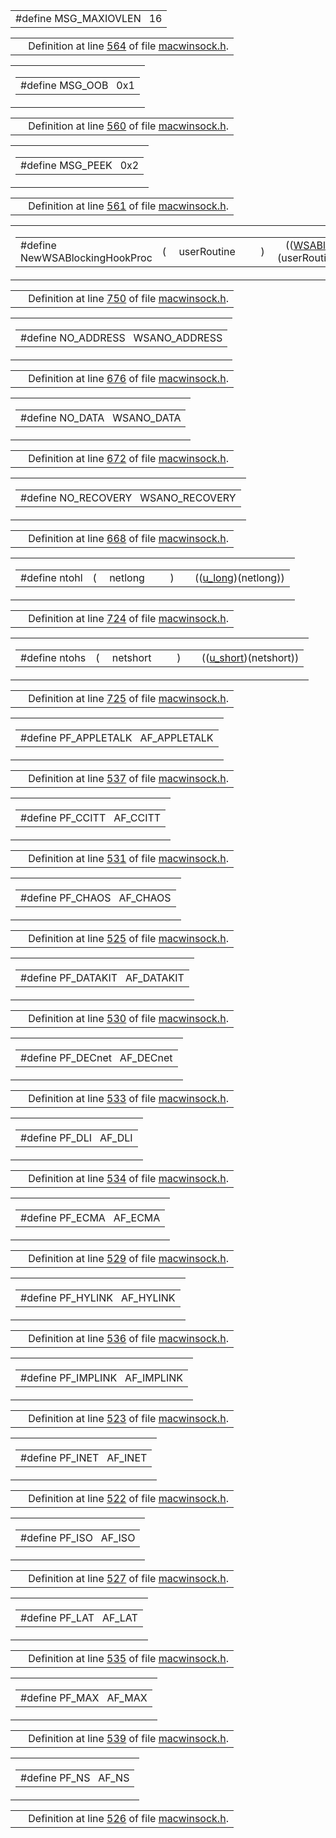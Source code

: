>
<tbody>
<tr>
<td class="mdRow"><table data-cellpadding="0" data-cellspacing="0" data-border="0">
<tbody>
<tr>
<td class="md" data-nowrap="" data-valign="top">#define MSG_MAXIOVLEN   16</td>
</tr>
</tbody>
</table></td>
</tr>
</tbody>
</table>

|  |  |
|----|----|
|   | Definition at line <a href="macwinsock_8h-source.md#l00564" class="el">564</a> of file <a href="macwinsock_8h-source.md" class="el">macwinsock.h</a>. |

<span id="f13b0ed7a080a8cbb9f8a483c643bddb" class="anchor"></span>

<table class="mdTable" data-cellpadding="2" data-cellspacing="0">
<colgroup>
<col style="width: 100%" />
</colgroup>
<tbody>
<tr>
<td class="mdRow"><table data-cellpadding="0" data-cellspacing="0" data-border="0">
<tbody>
<tr>
<td class="md" data-nowrap="" data-valign="top">#define MSG_OOB   0x1</td>
</tr>
</tbody>
</table></td>
</tr>
</tbody>
</table>

|  |  |
|----|----|
|   | Definition at line <a href="macwinsock_8h-source.md#l00560" class="el">560</a> of file <a href="macwinsock_8h-source.md" class="el">macwinsock.h</a>. |

<span id="b11bb37b64db681ac58efd0948e1367a" class="anchor"></span>

<table class="mdTable" data-cellpadding="2" data-cellspacing="0">
<colgroup>
<col style="width: 100%" />
</colgroup>
<tbody>
<tr>
<td class="mdRow"><table data-cellpadding="0" data-cellspacing="0" data-border="0">
<tbody>
<tr>
<td class="md" data-nowrap="" data-valign="top">#define MSG_PEEK   0x2</td>
</tr>
</tbody>
</table></td>
</tr>
</tbody>
</table>

|  |  |
|----|----|
|   | Definition at line <a href="macwinsock_8h-source.md#l00561" class="el">561</a> of file <a href="macwinsock_8h-source.md" class="el">macwinsock.h</a>. |

<span id="845eb7085caa9560c5b8fb0ecee46d20" class="anchor"></span>

<table class="mdTable" data-cellpadding="2" data-cellspacing="0">
<colgroup>
<col style="width: 100%" />
</colgroup>
<tbody>
<tr>
<td class="mdRow"><table data-cellpadding="0" data-cellspacing="0" data-border="0">
<tbody>
<tr>
<td class="md" data-nowrap="" data-valign="top">#define NewWSABlockingHookProc</td>
<td class="md" data-valign="top">( </td>
<td class="md" data-nowrap="" data-valign="top">userRoutine </td>
<td class="mdname1" data-valign="top" data-nowrap=""></td>
<td class="md" data-valign="top"> ) </td>
<td class="md" data-nowrap="">   ((<a href="macwinsock_8h.md#11841f74c59ef60168fc8e35b773c569" class="el">WSABlockingHookUPP</a>) (userRoutine))</td>
</tr>
</tbody>
</table></td>
</tr>
</tbody>
</table>

|  |  |
|----|----|
|   | Definition at line <a href="macwinsock_8h-source.md#l00750" class="el">750</a> of file <a href="macwinsock_8h-source.md" class="el">macwinsock.h</a>. |

<span id="9d6fa3514e7f65e292e61fb559672444" class="anchor"></span>

<table class="mdTable" data-cellpadding="2" data-cellspacing="0">
<colgroup>
<col style="width: 100%" />
</colgroup>
<tbody>
<tr>
<td class="mdRow"><table data-cellpadding="0" data-cellspacing="0" data-border="0">
<tbody>
<tr>
<td class="md" data-nowrap="" data-valign="top">#define NO_ADDRESS   WSANO_ADDRESS</td>
</tr>
</tbody>
</table></td>
</tr>
</tbody>
</table>

|  |  |
|----|----|
|   | Definition at line <a href="macwinsock_8h-source.md#l00676" class="el">676</a> of file <a href="macwinsock_8h-source.md" class="el">macwinsock.h</a>. |

<span id="ee69335f36c559202930f685b01c009e" class="anchor"></span>

<table class="mdTable" data-cellpadding="2" data-cellspacing="0">
<colgroup>
<col style="width: 100%" />
</colgroup>
<tbody>
<tr>
<td class="mdRow"><table data-cellpadding="0" data-cellspacing="0" data-border="0">
<tbody>
<tr>
<td class="md" data-nowrap="" data-valign="top">#define NO_DATA   WSANO_DATA</td>
</tr>
</tbody>
</table></td>
</tr>
</tbody>
</table>

|  |  |
|----|----|
|   | Definition at line <a href="macwinsock_8h-source.md#l00672" class="el">672</a> of file <a href="macwinsock_8h-source.md" class="el">macwinsock.h</a>. |

<span id="567fc88e28991e213cfba1ce4d48634f" class="anchor"></span>

<table class="mdTable" data-cellpadding="2" data-cellspacing="0">
<colgroup>
<col style="width: 100%" />
</colgroup>
<tbody>
<tr>
<td class="mdRow"><table data-cellpadding="0" data-cellspacing="0" data-border="0">
<tbody>
<tr>
<td class="md" data-nowrap="" data-valign="top">#define NO_RECOVERY   WSANO_RECOVERY</td>
</tr>
</tbody>
</table></td>
</tr>
</tbody>
</table>

|  |  |
|----|----|
|   | Definition at line <a href="macwinsock_8h-source.md#l00668" class="el">668</a> of file <a href="macwinsock_8h-source.md" class="el">macwinsock.h</a>. |

<span id="23422e2228e4a68b24c2774d459dfe42" class="anchor"></span>

<table class="mdTable" data-cellpadding="2" data-cellspacing="0">
<colgroup>
<col style="width: 100%" />
</colgroup>
<tbody>
<tr>
<td class="mdRow"><table data-cellpadding="0" data-cellspacing="0" data-border="0">
<tbody>
<tr>
<td class="md" data-nowrap="" data-valign="top">#define ntohl</td>
<td class="md" data-valign="top">( </td>
<td class="md" data-nowrap="" data-valign="top">netlong </td>
<td class="mdname1" data-valign="top" data-nowrap=""></td>
<td class="md" data-valign="top"> ) </td>
<td class="md" data-nowrap="">   ((<a href="macwinsock_8h.md#04a40755820b9bdaf3d256f9b9d126b8" class="el">u_long</a>)(netlong))</td>
</tr>
</tbody>
</table></td>
</tr>
</tbody>
</table>

|  |  |
|----|----|
|   | Definition at line <a href="macwinsock_8h-source.md#l00724" class="el">724</a> of file <a href="macwinsock_8h-source.md" class="el">macwinsock.h</a>. |

<span id="51c0c7e4917ae309f591dbbf77709ab6" class="anchor"></span>

<table class="mdTable" data-cellpadding="2" data-cellspacing="0">
<colgroup>
<col style="width: 100%" />
</colgroup>
<tbody>
<tr>
<td class="mdRow"><table data-cellpadding="0" data-cellspacing="0" data-border="0">
<tbody>
<tr>
<td class="md" data-nowrap="" data-valign="top">#define ntohs</td>
<td class="md" data-valign="top">( </td>
<td class="md" data-nowrap="" data-valign="top">netshort </td>
<td class="mdname1" data-valign="top" data-nowrap=""></td>
<td class="md" data-valign="top"> ) </td>
<td class="md" data-nowrap="">   ((<a href="macwinsock_8h.md#90477a3b67a3f9da199a98c216b1a77c" class="el">u_short</a>)(netshort))</td>
</tr>
</tbody>
</table></td>
</tr>
</tbody>
</table>

|  |  |
|----|----|
|   | Definition at line <a href="macwinsock_8h-source.md#l00725" class="el">725</a> of file <a href="macwinsock_8h-source.md" class="el">macwinsock.h</a>. |

<span id="5683a80b9e419faf9c0d92da323e3a52" class="anchor"></span>

<table class="mdTable" data-cellpadding="2" data-cellspacing="0">
<colgroup>
<col style="width: 100%" />
</colgroup>
<tbody>
<tr>
<td class="mdRow"><table data-cellpadding="0" data-cellspacing="0" data-border="0">
<tbody>
<tr>
<td class="md" data-nowrap="" data-valign="top">#define PF_APPLETALK   AF_APPLETALK</td>
</tr>
</tbody>
</table></td>
</tr>
</tbody>
</table>

|  |  |
|----|----|
|   | Definition at line <a href="macwinsock_8h-source.md#l00537" class="el">537</a> of file <a href="macwinsock_8h-source.md" class="el">macwinsock.h</a>. |

<span id="5d7b8c357fd34d327de8ff2c2306e8e1" class="anchor"></span>

<table class="mdTable" data-cellpadding="2" data-cellspacing="0">
<colgroup>
<col style="width: 100%" />
</colgroup>
<tbody>
<tr>
<td class="mdRow"><table data-cellpadding="0" data-cellspacing="0" data-border="0">
<tbody>
<tr>
<td class="md" data-nowrap="" data-valign="top">#define PF_CCITT   AF_CCITT</td>
</tr>
</tbody>
</table></td>
</tr>
</tbody>
</table>

|  |  |
|----|----|
|   | Definition at line <a href="macwinsock_8h-source.md#l00531" class="el">531</a> of file <a href="macwinsock_8h-source.md" class="el">macwinsock.h</a>. |

<span id="411df2f6b45de892cf89749dd310b296" class="anchor"></span>

<table class="mdTable" data-cellpadding="2" data-cellspacing="0">
<colgroup>
<col style="width: 100%" />
</colgroup>
<tbody>
<tr>
<td class="mdRow"><table data-cellpadding="0" data-cellspacing="0" data-border="0">
<tbody>
<tr>
<td class="md" data-nowrap="" data-valign="top">#define PF_CHAOS   AF_CHAOS</td>
</tr>
</tbody>
</table></td>
</tr>
</tbody>
</table>

|  |  |
|----|----|
|   | Definition at line <a href="macwinsock_8h-source.md#l00525" class="el">525</a> of file <a href="macwinsock_8h-source.md" class="el">macwinsock.h</a>. |

<span id="13e2614b4b01506f7075ffab7334bc87" class="anchor"></span>

<table class="mdTable" data-cellpadding="2" data-cellspacing="0">
<colgroup>
<col style="width: 100%" />
</colgroup>
<tbody>
<tr>
<td class="mdRow"><table data-cellpadding="0" data-cellspacing="0" data-border="0">
<tbody>
<tr>
<td class="md" data-nowrap="" data-valign="top">#define PF_DATAKIT   AF_DATAKIT</td>
</tr>
</tbody>
</table></td>
</tr>
</tbody>
</table>

|  |  |
|----|----|
|   | Definition at line <a href="macwinsock_8h-source.md#l00530" class="el">530</a> of file <a href="macwinsock_8h-source.md" class="el">macwinsock.h</a>. |

<span id="dd16b33f22fe3c0a8f4ee47cac30676e" class="anchor"></span>

<table class="mdTable" data-cellpadding="2" data-cellspacing="0">
<colgroup>
<col style="width: 100%" />
</colgroup>
<tbody>
<tr>
<td class="mdRow"><table data-cellpadding="0" data-cellspacing="0" data-border="0">
<tbody>
<tr>
<td class="md" data-nowrap="" data-valign="top">#define PF_DECnet   AF_DECnet</td>
</tr>
</tbody>
</table></td>
</tr>
</tbody>
</table>

|  |  |
|----|----|
|   | Definition at line <a href="macwinsock_8h-source.md#l00533" class="el">533</a> of file <a href="macwinsock_8h-source.md" class="el">macwinsock.h</a>. |

<span id="285eb16e0f121a82d2057e2491a5ef52" class="anchor"></span>

<table class="mdTable" data-cellpadding="2" data-cellspacing="0">
<colgroup>
<col style="width: 100%" />
</colgroup>
<tbody>
<tr>
<td class="mdRow"><table data-cellpadding="0" data-cellspacing="0" data-border="0">
<tbody>
<tr>
<td class="md" data-nowrap="" data-valign="top">#define PF_DLI   AF_DLI</td>
</tr>
</tbody>
</table></td>
</tr>
</tbody>
</table>

|  |  |
|----|----|
|   | Definition at line <a href="macwinsock_8h-source.md#l00534" class="el">534</a> of file <a href="macwinsock_8h-source.md" class="el">macwinsock.h</a>. |

<span id="4347cbf4ee94ab7e6a793c1e1a3ef28d" class="anchor"></span>

<table class="mdTable" data-cellpadding="2" data-cellspacing="0">
<colgroup>
<col style="width: 100%" />
</colgroup>
<tbody>
<tr>
<td class="mdRow"><table data-cellpadding="0" data-cellspacing="0" data-border="0">
<tbody>
<tr>
<td class="md" data-nowrap="" data-valign="top">#define PF_ECMA   AF_ECMA</td>
</tr>
</tbody>
</table></td>
</tr>
</tbody>
</table>

|  |  |
|----|----|
|   | Definition at line <a href="macwinsock_8h-source.md#l00529" class="el">529</a> of file <a href="macwinsock_8h-source.md" class="el">macwinsock.h</a>. |

<span id="02972da43d757bb403c799614e5a9e19" class="anchor"></span>

<table class="mdTable" data-cellpadding="2" data-cellspacing="0">
<colgroup>
<col style="width: 100%" />
</colgroup>
<tbody>
<tr>
<td class="mdRow"><table data-cellpadding="0" data-cellspacing="0" data-border="0">
<tbody>
<tr>
<td class="md" data-nowrap="" data-valign="top">#define PF_HYLINK   AF_HYLINK</td>
</tr>
</tbody>
</table></td>
</tr>
</tbody>
</table>

|  |  |
|----|----|
|   | Definition at line <a href="macwinsock_8h-source.md#l00536" class="el">536</a> of file <a href="macwinsock_8h-source.md" class="el">macwinsock.h</a>. |

<span id="0f99c01b2342e613825fe5dca931aa84" class="anchor"></span>

<table class="mdTable" data-cellpadding="2" data-cellspacing="0">
<colgroup>
<col style="width: 100%" />
</colgroup>
<tbody>
<tr>
<td class="mdRow"><table data-cellpadding="0" data-cellspacing="0" data-border="0">
<tbody>
<tr>
<td class="md" data-nowrap="" data-valign="top">#define PF_IMPLINK   AF_IMPLINK</td>
</tr>
</tbody>
</table></td>
</tr>
</tbody>
</table>

|  |  |
|----|----|
|   | Definition at line <a href="macwinsock_8h-source.md#l00523" class="el">523</a> of file <a href="macwinsock_8h-source.md" class="el">macwinsock.h</a>. |

<span id="c79ab61bc51a99f627b342c92eb2dd75" class="anchor"></span>

<table class="mdTable" data-cellpadding="2" data-cellspacing="0">
<colgroup>
<col style="width: 100%" />
</colgroup>
<tbody>
<tr>
<td class="mdRow"><table data-cellpadding="0" data-cellspacing="0" data-border="0">
<tbody>
<tr>
<td class="md" data-nowrap="" data-valign="top">#define PF_INET   AF_INET</td>
</tr>
</tbody>
</table></td>
</tr>
</tbody>
</table>

|  |  |
|----|----|
|   | Definition at line <a href="macwinsock_8h-source.md#l00522" class="el">522</a> of file <a href="macwinsock_8h-source.md" class="el">macwinsock.h</a>. |

<span id="8092b0eeddbbd94a228958b353c68ccd" class="anchor"></span>

<table class="mdTable" data-cellpadding="2" data-cellspacing="0">
<colgroup>
<col style="width: 100%" />
</colgroup>
<tbody>
<tr>
<td class="mdRow"><table data-cellpadding="0" data-cellspacing="0" data-border="0">
<tbody>
<tr>
<td class="md" data-nowrap="" data-valign="top">#define PF_ISO   AF_ISO</td>
</tr>
</tbody>
</table></td>
</tr>
</tbody>
</table>

|  |  |
|----|----|
|   | Definition at line <a href="macwinsock_8h-source.md#l00527" class="el">527</a> of file <a href="macwinsock_8h-source.md" class="el">macwinsock.h</a>. |

<span id="79295364d8783e95ba70068c66d77f9c" class="anchor"></span>

<table class="mdTable" data-cellpadding="2" data-cellspacing="0">
<colgroup>
<col style="width: 100%" />
</colgroup>
<tbody>
<tr>
<td class="mdRow"><table data-cellpadding="0" data-cellspacing="0" data-border="0">
<tbody>
<tr>
<td class="md" data-nowrap="" data-valign="top">#define PF_LAT   AF_LAT</td>
</tr>
</tbody>
</table></td>
</tr>
</tbody>
</table>

|  |  |
|----|----|
|   | Definition at line <a href="macwinsock_8h-source.md#l00535" class="el">535</a> of file <a href="macwinsock_8h-source.md" class="el">macwinsock.h</a>. |

<span id="f6a30eeb705849db18a22917f8cf66c3" class="anchor"></span>

<table class="mdTable" data-cellpadding="2" data-cellspacing="0">
<colgroup>
<col style="width: 100%" />
</colgroup>
<tbody>
<tr>
<td class="mdRow"><table data-cellpadding="0" data-cellspacing="0" data-border="0">
<tbody>
<tr>
<td class="md" data-nowrap="" data-valign="top">#define PF_MAX   AF_MAX</td>
</tr>
</tbody>
</table></td>
</tr>
</tbody>
</table>

|  |  |
|----|----|
|   | Definition at line <a href="macwinsock_8h-source.md#l00539" class="el">539</a> of file <a href="macwinsock_8h-source.md" class="el">macwinsock.h</a>. |

<span id="72055a25babe80938918deadb247316d" class="anchor"></span>

<table class="mdTable" data-cellpadding="2" data-cellspacing="0">
<colgroup>
<col style="width: 100%" />
</colgroup>
<tbody>
<tr>
<td class="mdRow"><table data-cellpadding="0" data-cellspacing="0" data-border="0">
<tbody>
<tr>
<td class="md" data-nowrap="" data-valign="top">#define PF_NS   AF_NS</td>
</tr>
</tbody>
</table></td>
</tr>
</tbody>
</table>

|  |  |
|----|----|
|   | Definition at line <a href="macwinsock_8h-source.md#l00526" class="el">526</a> of file <a href="macwinsock_8h-source.md" class="el">macwinsock.h</a>. |

<span id="a2bb5a15e77d2cf782a131cec73fc7b8" class="anchor"></span>

<table class="mdTable" data-cellpadding="2" data-cellspacing="0">
<colgroup>
<col style="width: 100